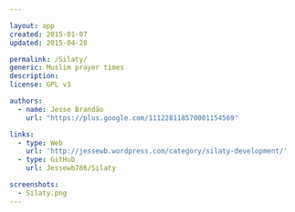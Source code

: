 ```yaml
---

layout: app
created: 2015-01-07
updated: 2015-04-28

permalink: /Silaty/
generic: Muslim prayer times
description:
license: GPL v3

authors:
  - name: Jesse Brandão
    url: "https://plus.google.com/111228118570001154569"

links:
  - type: Web
    url: 'http://jessewb.wordpress.com/category/silaty-development/'
  - type: GitHub
    url: Jessewb786/Silaty

screenshots:
  - Silaty.png
---
```

